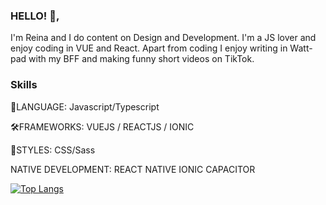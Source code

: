 ### HELLO! 👋,
I'm Reina and I do content on Design and Development. I'm a JS lover and enjoy coding in VUE and React. Apart from coding I enjoy writing in Watt-pad with my BFF and making funny short videos on TikTok.

### Skills
🚀LANGUAGE: Javascript/Typescript

🛠FRAMEWORKS: 
VUEJS / REACTJS / IONIC 

💅STYLES: 
CSS/Sass

NATIVE DEVELOPMENT: 
REACT NATIVE 
IONIC CAPACITOR

[![Top Langs](https://github-readme-stats.vercel.app/api/top-langs/?username=ogorei&layout=compact)](https://github.com/ogorei/github-readme-stats)
